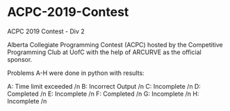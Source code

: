 # ACPC-2019-Contest
ACPC 2019 Contest - Div 2 

Alberta Collegiate Programming Contest (ACPC) hosted by the Competitive Programming Club at UofC with the help of ARCURVE as the official sponsor. 

Problems A-H were done in python with results:

A: Time limit exceeded /n
B: Incorrect Output /n
C: Incomplete /n
D: Completed /n
E: Incomplete /n 
F: Completed /n
G: Incomplete /n
H: Incomplete /n
